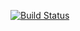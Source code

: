 [![Build Status](https://travis-ci.org/kstarc/KCDStarchenko.svg?branch=master)](https://travis-ci.org/kstarc/KCDStarchenko)
